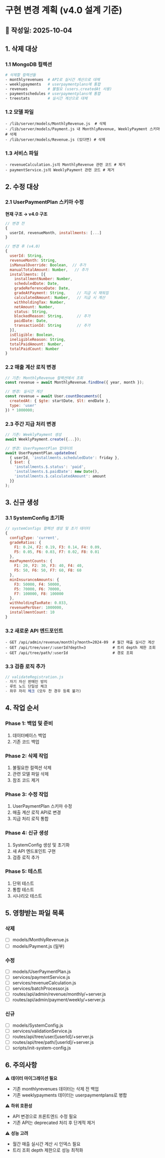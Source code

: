 # 구현 변경 계획 (v4.0 설계 기준)

## 📅 작성일: 2025-10-04

## 1. 삭제 대상

### 1.1 MongoDB 컬렉션
```bash
# 삭제할 컬렉션들
- monthlyrevenues  # API로 실시간 계산으로 대체
- weeklypayments   # userpaymentplans에 통합
- revenues         # 불필요 (users.createdAt 사용)
- paymentschedules # userpaymentplans에 통합
- treestats        # 실시간 계산으로 대체
```

### 1.2 모델 파일
```
- /lib/server/models/MonthlyRevenue.js  # 삭제
- /lib/server/models/Payment.js 내 MonthlyRevenue, WeeklyPayment 스키마 # 삭제
- /lib/server/models/Revenue.js (있다면) # 삭제
```

### 1.3 서비스 파일
```
- revenueCalculation.js의 MonthlyRevenue 관련 코드 # 제거
- paymentService.js의 WeeklyPayment 관련 코드 # 제거
```

## 2. 수정 대상

### 2.1 UserPaymentPlan 스키마 수정
**현재 구조 → v4.0 구조**

```javascript
// 변경 전
{
  userId, revenueMonth, installments: [...]
}

// 변경 후 (v4.0)
{
  userId: String,
  revenueMonth: String,
  isManualOverride: Boolean,  // 추가
  manualTotalAmount: Number,   // 추가
  installments: [{
    installmentNumber: Number,
    scheduledDate: Date,
    gradeReferenceDate: Date,
    gradeAtPayment: String,     // 지급 시 채워짐
    calculatedAmount: Number,   // 지급 시 계산
    withholdingTax: Number,
    netAmount: Number,
    status: String,
    blockedReason: String,      // 추가
    paidDate: Date,
    transactionId: String       // 추가
  }],
  isEligible: Boolean,
  ineligibleReason: String,
  totalPaidAmount: Number,
  totalPaidCount: Number
}
```

### 2.2 매출 계산 로직 변경
```javascript
// 기존: MonthlyRevenue 컬렉션에서 조회
const revenue = await MonthlyRevenue.findOne({ year, month });

// 변경: 실시간 계산
const revenue = await User.countDocuments({
  createdAt: { $gte: startDate, $lt: endDate },
  type: 'user'
}) * 1000000;
```

### 2.3 주간 지급 처리 변경
```javascript
// 기존: WeeklyPayment 생성
await WeeklyPayment.create({...});

// 변경: UserPaymentPlan 업데이트
await UserPaymentPlan.updateOne(
  { userId, 'installments.scheduledDate': friday },
  { $set: {
    'installments.$.status': 'paid',
    'installments.$.paidDate': new Date(),
    'installments.$.calculatedAmount': amount
  }}
);
```

## 3. 신규 생성

### 3.1 SystemConfig 초기화
```javascript
// systemConfigs 컬렉션 생성 및 초기 데이터
{
  configType: 'current',
  gradeRatios: {
    F1: 0.24, F2: 0.19, F3: 0.14, F4: 0.09,
    F5: 0.05, F6: 0.03, F7: 0.02, F8: 0.01
  },
  maxPaymentCounts: {
    F1: 20, F2: 30, F3: 40, F4: 40,
    F5: 50, F6: 50, F7: 60, F8: 60
  },
  minInsuranceAmounts: {
    F3: 50000, F4: 50000,
    F5: 70000, F6: 70000,
    F7: 100000, F8: 100000
  },
  withholdingTaxRate: 0.033,
  revenuePerUser: 1000000,
  installmentCount: 10
}
```

### 3.2 새로운 API 엔드포인트
```
- GET /api/admin/revenue/monthly?month=2024-09  # 월간 매출 실시간 계산
- GET /api/tree/user/:userId?depth=3            # 트리 depth 제한 조회
- GET /api/tree/path/:userId                    # 경로 조회
```

### 3.3 검증 로직 추가
```javascript
// validateRegistration.js
- 자기 자신 판매인 방지
- 루트 노드 단일성 체크
- 좌우 자리 체크 (모두 찬 경우 등록 불가)
```

## 4. 작업 순서

### Phase 1: 백업 및 준비
1. 데이터베이스 백업
2. 기존 코드 백업

### Phase 2: 삭제 작업
1. 불필요한 컬렉션 삭제
2. 관련 모델 파일 삭제
3. 참조 코드 제거

### Phase 3: 수정 작업
1. UserPaymentPlan 스키마 수정
2. 매출 계산 로직 API로 변경
3. 지급 처리 로직 통합

### Phase 4: 신규 생성
1. SystemConfig 생성 및 초기화
2. 새 API 엔드포인트 구현
3. 검증 로직 추가

### Phase 5: 테스트
1. 단위 테스트
2. 통합 테스트
3. 시나리오 테스트

## 5. 영향받는 파일 목록

### 삭제
- [ ] models/MonthlyRevenue.js
- [ ] models/Payment.js (일부)

### 수정
- [ ] models/UserPaymentPlan.js
- [ ] services/paymentService.js
- [ ] services/revenueCalculation.js
- [ ] services/batchProcessor.js
- [ ] routes/api/admin/revenue/monthly/+server.js
- [ ] routes/api/admin/payment/weekly/+server.js

### 신규
- [ ] models/SystemConfig.js
- [ ] services/validationService.js
- [ ] routes/api/tree/user/[userId]/+server.js
- [ ] routes/api/tree/path/[userId]/+server.js
- [ ] scripts/init-system-config.js

## 6. 주의사항

⚠️ **데이터 마이그레이션 필요**
- 기존 monthlyrevenues 데이터는 삭제 전 백업
- 기존 weeklypayments 데이터는 userpaymentplans로 병합

⚠️ **하위 호환성**
- API 변경으로 프론트엔드 수정 필요
- 기존 API는 deprecated 처리 후 단계적 제거

⚠️ **성능 고려**
- 월간 매출 실시간 계산 시 인덱스 필요
- 트리 조회 depth 제한으로 성능 최적화